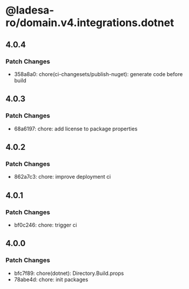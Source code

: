 # @ladesa-ro/domain.v4.integrations.dotnet

## 4.0.4

### Patch Changes

- 358a8a0: chore(ci-changesets/publish-nuget): generate code before build

## 4.0.3

### Patch Changes

- 68a6197: chore: add license to package properties

## 4.0.2

### Patch Changes

- 862a7c3: chore: improve deployment ci

## 4.0.1

### Patch Changes

- bf0c246: chore: trigger ci

## 4.0.0

### Patch Changes

- bfc7f89: chore(dotnet): Directory.Build.props
- 78abe4d: chore: init packages
